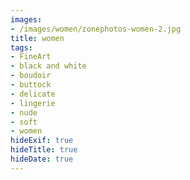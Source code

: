 ```yaml
---
images:
- /images/women/zonephotos-women-2.jpg
title: women
tags:
- FineArt
- black and white
- boudoir
- buttock
- delicate
- lingerie
- nude
- soft
- women
hideExif: true
hideTitle: true
hideDate: true
---
```

